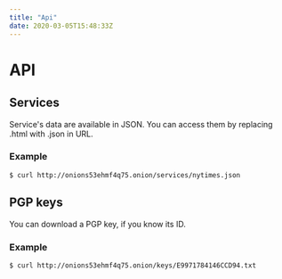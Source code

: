 ```yaml
---
title: "Api"
date: 2020-03-05T15:48:33Z
---
```


# API

## Services

Service's data are available in JSON. You can access them by replacing .html with .json in URL.

### Example

```
$ curl http://onions53ehmf4q75.onion/services/nytimes.json
```

## PGP keys

You can download a PGP key, if you know its ID.

### Example

```
$ curl http://onions53ehmf4q75.onion/keys/E9971784146CCD94.txt
```
